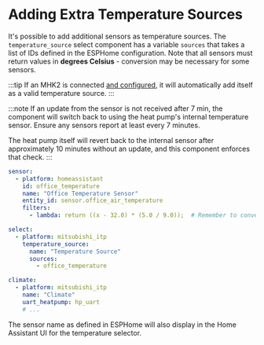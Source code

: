# Adding Extra Temperature Sources

It's possible to add additional sensors as temperature sources. The `temperature_source` select component has a variable `sources` that takes a list of IDs defined in the ESPHome configuration. Note that all sensors must return values in **degrees Celsius** - conversion may be necessary for some sensors.

:::tip
If an MHK2 is connected [and configured](thermostat.md), it will automatically add itself as a valid temperature source.
:::

:::note
If an update from the sensor is not received after 7 min, the component will switch back to using the heat pump's 
internal temperature sensor. Ensure any sensors report at least every 7 minutes.

The heat pump itself will revert back to the internal sensor after approximately 10 minutes without an update, and this
component enforces that check.
:::

```yml
sensor:
  - platform: homeassistant
    id: office_temperature
    name: "Office Temperature Sensor"
    entity_id: sensor.office_air_temperature
    filters:
      - lambda: return ((x - 32.0) * (5.0 / 9.0));  # Remember to convert F to C!

select:
  - platform: mitsubishi_itp
    temperature_source:
      name: "Temperature Source"
      sources:
        - office_temperature

climate:
  - platform: mitsubishi_itp
    name: "Climate"
    uart_heatpump: hp_uart
    # ...
```

The sensor name as defined in ESPHome will also display in the Home Assistant UI for the temperature selector.